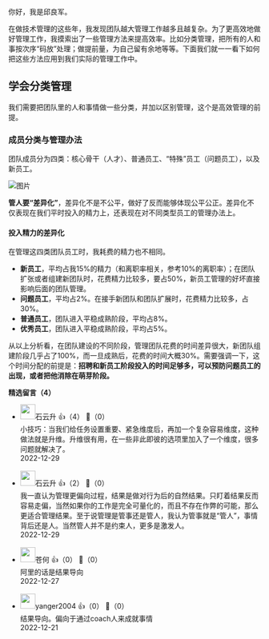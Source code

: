 你好，我是邱良军。

在做技术管理的这些年，我发现团队越大管理工作越多且越复杂。为了更高效地做好管理工作，我摸索出了一些管理方法来提高效率。比如分类管理，把所有的人和事按次序“码放”处理；做提前量，为自己留有余地等等。下面我们就一一看下如何把这些方法应用到我们实际的管理工作中。

## 学会分类管理

我们需要把团队里的人和事情做一些分类，并加以区别管理，这个是高效管理的前提。

### 成员分类与管理办法

团队成员分为四类：核心骨干（人才）、普通员工、“特殊”员工（问题员工），以及新员工。

![图片](https://static001.geekbang.org/resource/image/fe/fb/feab6672aeb502ec413d8232636fe6fb.png?wh=1800x904)

**管人要“差异化”**，差异化不是不公平，做好了反而能够体现公平公正。差异化不仅表现在我们平时投入的精力上，还表现在对不同类型员工的管理办法上。

#### 投入精力的差异化

在管理这四类团队员工时，我耗费的精力也不相同。

- **新员工**，平均占我15%的精力（和离职率相关，参考10%的离职率）；在团队扩张或者组建新团队时，花费精力比较多，要占50%，新员工管理的好坏直接影响后面的团队管理。
- **问题员工**，平均占2%。在接手新团队和团队扩展时，花费精力比较多，占30%。
- **普通员工**，团队进入平稳成熟阶段，平均占8%。
- **优秀员工**，团队进入平稳成熟阶段，平均占5%。

从以上分析看，在团队建设的不同阶段，管理团队花费的时间差异很大，新团队组建阶段几乎占了100%，而一旦成熟后，花费的时间大概30%。需要强调一下，这个时间分配的前提是：**招聘和新员工阶段投入的时间足够多，可以预防问题员工的出现，或者把他消除在萌芽阶段。**
<div><strong>精选留言（4）</strong></div><ul>
<li><img src="https://static001.geekbang.org/account/avatar/00/0f/a0/c3/c5db35df.jpg" width="30px"><span>石云升</span> 👍（4） 💬（0）<div>小技巧：当我们给任务设置重要、紧急维度后，再加一个复杂容易维度，这种做法就是升维。升维很有用，在一些非此即彼的选项里加入了一个维度，很多问题就解决了。</div>2022-12-29</li><br/><li><img src="https://static001.geekbang.org/account/avatar/00/0f/a0/c3/c5db35df.jpg" width="30px"><span>石云升</span> 👍（2） 💬（0）<div>我一直认为管理更偏向过程，结果是做对行为后的自然结果。只盯着结果反而容易走偏，当然如果你的工作是完全可量化的，而且不存在作弊的可能，那么更适合管理结果。至于说管理是管事还是管人，我认为管事就是“管人”，事情背后还是人。当然管人并不是约束人，更多是激发人。</div>2022-12-29</li><br/><li><img src="https://static001.geekbang.org/account/avatar/00/1f/5c/b5/5d9f9c97.jpg" width="30px"><span>苍何</span> 👍（0） 💬（0）<div>阿里的话是结果导向</div>2022-12-27</li><br/><li><img src="http://thirdwx.qlogo.cn/mmopen/vi_32/DYAIOgq83erms9qcIFYZ4npgLYPu1QgxQyaXcj64ZBicNVeBRWcYUpCZ9p0BGsrEcX8heibMLCV4Gde4P9pf7PjA/132" width="30px"><span>yanger2004</span> 👍（0） 💬（0）<div>结果导向。偏向于通过coach人来成就事情</div>2022-12-21</li><br/>
</ul>